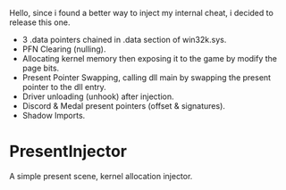 Hello, since i found a better way to inject my internal cheat, i decided to release this one. 

 - 3 .data pointers chained in .data section of win32k.sys.
 - PFN Clearing (nulling).
 - Allocating kernel memory then exposing it to the game by modify the page bits.
 - Present Pointer Swapping, calling dll main by swapping the present pointer to the dll entry.
 - Driver unloading (unhook) after injection.
 - Discord & Medal present pointers (offset & signatures).
 - Shadow Imports.

# PresentInjector
A simple present scene, kernel allocation injector.

